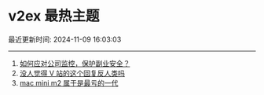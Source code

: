 # v2ex 最热主题

最近更新时间: 2024-11-09 16:03:03

--- 
1. [如何应对公司监控，保护副业安全？](https://www.v2ex.com/t/1087932) 
2. [没人觉得 V 站的这个回复反人类吗](https://www.v2ex.com/t/1087941) 
3. [mac mini m2 属于是最亏的一代](https://www.v2ex.com/t/1087950) 
